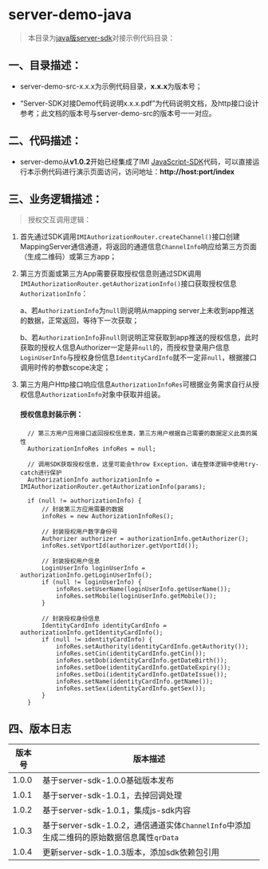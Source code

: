 # server-demo-java

> 本目录为[java版server-sdk](https://github.com/imiapp/imi-sdk/tree/master/Server-SDK/Java/Server)对接示例代码目录：

## 一、目录描述：

- server-demo-src-x.x.x为示例代码目录，**x.x.x**为版本号；

- “Server-SDK对接Demo代码说明x.x.x.pdf”为代码说明文档，及http接口设计参考；此文档的版本号与server-demo-src的版本号一一对应。

## 二、代码描述：

- server-demo从**v1.0.2**开始已经集成了IMI [JavaScript-SDK](https://github.com/imiapp/imi-sdk/tree/master/Server-SDK/JavaScript)代码，可以直接运行本示例代码进行演示页面访问，访问地址：**http://host:port/index**

## 三、业务逻辑描述：

> 授权交互调用逻辑：

1. 首先通过SDK调用`IMIAuthorizationRouter.createChannel()`接口创建MappingServer通信通道，将返回的通道信息`ChannelInfo`响应给第三方页面（生成二维码）或第三方app；

2. 第三方页面或第三方App需要获取授权信息则通过SDK调用`IMIAuthorizationRouter.getAuthorizationInfo()`接口获取授权信息`AuthorizationInfo`：

   a、若`AuthorizationInfo`为`null`则说明从mapping server上未收到app推送的数据，正常返回，等待下一次获取；

   b、若`AuthorizationInfo`非`null`则说明正常获取到app推送的授权信息，此时获取的授权人信息Authorizer一定是非`null`的，而授权登录用户信息`LoginUserInfo`与授权身份信息`IdentityCardInfo`就不一定非`null`，根据接口调用时传的参数scope决定；

3. 第三方用户Http接口响应信息`AuthorizationInfoRes`可根据业务需求自行从授权信息`AuthorizationInfo`对象中获取并组装。  

      #### 授权信息封装示例：

         // 第三方用户应用接口返回授权信息类，第三方用户根据自己需要的数据定义此类的属性
         AuthorizationInfoRes infoRes = null;

         // 调用SDK获取授权信息，这里可能会throw Exception，请在整体逻辑中使用try-catch进行保护
         AuthorizationInfo authorizationInfo = IMIAuthorizationRouter.getAuthorizationInfo(params);

         if (null != authorizationInfo) {
             // 封装第三方应用需要的数据
             infoRes = new AuthorizationInfoRes();

             // 封装授权用户数字身份号
             Authorizer authorizer = authorizationInfo.getAuthorizer();
             infoRes.setVportId(authorizer.getVportId());

             // 封装授权用户信息
             LoginUserInfo loginUserInfo = authorizationInfo.getLoginUserInfo();
             if (null != loginUserInfo) {
                 infoRes.setUserName(loginUserInfo.getUserName());
                 infoRes.setMobile(loginUserInfo.getMobile());
             }

             // 封装授权身份信息
             IdentityCardInfo identityCardInfo = authorizationInfo.getIdentityCardInfo();
             if (null != identityCardInfo) {
                 infoRes.setAuthority(identityCardInfo.getAuthority());
                 infoRes.setCin(identityCardInfo.getCin());
                 infoRes.setDob(identityCardInfo.getDateBirth());
                 infoRes.setDoe(identityCardInfo.getDateExpiry());
                 infoRes.setDoi(identityCardInfo.getDateIssue());
                 infoRes.setName(identityCardInfo.getName());
                 infoRes.setSex(identityCardInfo.getSex());
             }
         }

## 四、版本日志

  | 版本号   | 版本描述                                     |
  | ----- | ---------------------------------------- |
  | 1.0.0 | 基于server-sdk-1.0.0基础版本发布 |
  | 1.0.1 | 基于server-sdk-1.0.1，去掉回调处理 |
  | 1.0.2 | 基于server-sdk-1.0.1，集成js-sdk内容 |
  | 1.0.3 | 基于server-sdk-1.0.2，通信通道实体`ChannelInfo`中添加生成二维码的原始数据信息属性`qrData` |
  | 1.0.4 | 更新server-sdk-1.0.3版本，添加sdk依赖包引用 |
